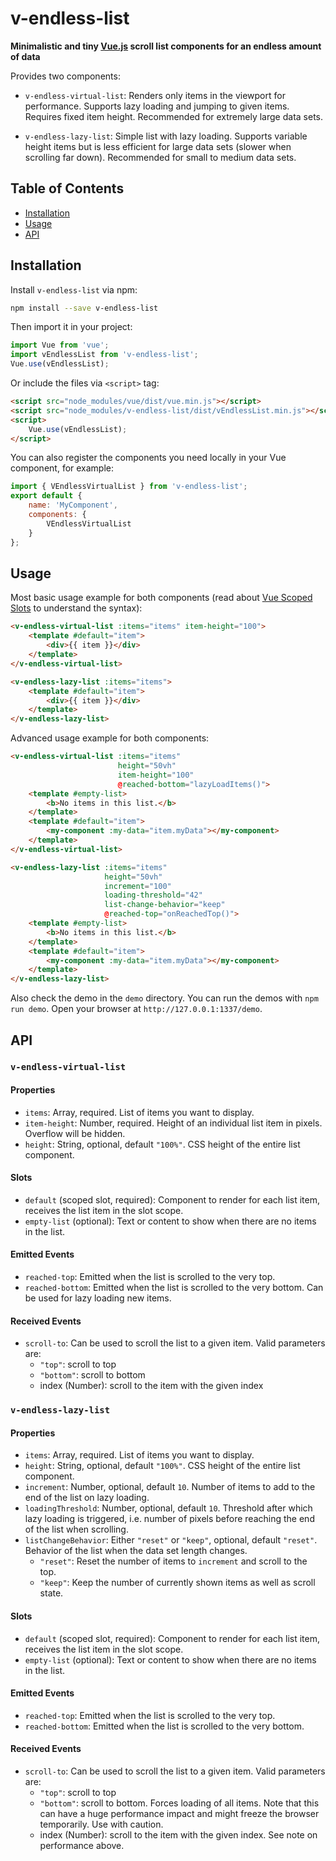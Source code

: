 # v-endless-list

**Minimalistic and tiny [Vue.js](https://vuejs.org/) scroll list components for an endless amount of data**

Provides two components:
* `v-endless-virtual-list`: Renders only items in the viewport for performance. Supports lazy loading and jumping to given items. Requires fixed item height. Recommended for extremely large data sets.

* `v-endless-lazy-list`: Simple list with lazy loading. Supports variable height items but is less efficient for large data sets (slower when scrolling far down). Recommended for small to medium data sets.

## Table of Contents

* [Installation](#installation)
* [Usage](#usage)
* [API](#api)


## Installation

Install `v-endless-list` via npm:

```bash
npm install --save v-endless-list
```

Then import it in your project:

```javascript
import Vue from 'vue';
import vEndlessList from 'v-endless-list';
Vue.use(vEndlessList);
```

Or include the files via `<script>` tag:
```html
<script src="node_modules/vue/dist/vue.min.js"></script>
<script src="node_modules/v-endless-list/dist/vEndlessList.min.js"></script>
<script>
    Vue.use(vEndlessList);
</script>
```

You can also register the components you need locally in your Vue component, for example:

```javascript
import { VEndlessVirtualList } from 'v-endless-list';
export default {
    name: 'MyComponent',
    components: {
        VEndlessVirtualList
    }
};
```


## Usage

Most basic usage example for both components (read about [Vue Scoped Slots](https://vuejs.org/v2/guide/components-slots.html#Scoped-Slots) to understand the syntax):

```html
<v-endless-virtual-list :items="items" item-height="100">
    <template #default="item">
        <div>{{ item }}</div>
    </template>
</v-endless-virtual-list>
```

```html
<v-endless-lazy-list :items="items">
    <template #default="item">
        <div>{{ item }}</div>
    </template>
</v-endless-lazy-list>
```

Advanced usage example for both components:

```html
<v-endless-virtual-list :items="items"
                        height="50vh"
                        item-height="100"
                        @reached-bottom="lazyLoadItems()">
    <template #empty-list>
        <b>No items in this list.</b>
    </template>
    <template #default="item">
        <my-component :my-data="item.myData"></my-component>
    </template>
</v-endless-virtual-list>
```

```html
<v-endless-lazy-list :items="items"
                     height="50vh"
                     increment="100"
                     loading-threshold="42"
                     list-change-behavior="keep"
                     @reached-top="onReachedTop()">
    <template #empty-list>
        <b>No items in this list.</b>
    </template>
    <template #default="item">
        <my-component :my-data="item.myData"></my-component>
    </template>
</v-endless-lazy-list>
```

Also check the demo in the `demo` directory. You can run the demos with `npm run demo`. Open your browser at `http://127.0.0.1:1337/demo`.


## API

### `v-endless-virtual-list`

#### Properties
* `items`: Array, required. List of items you want to display.
* `item-height`: Number, required. Height of an individual list item in pixels. Overflow will be hidden.
* `height`: String, optional, default `"100%"`. CSS height of the entire list component.

#### Slots
* `default` (scoped slot, required): Component to render for each list item, receives the list item in the slot scope.
* `empty-list` (optional): Text or content to show when there are no items in the list.

#### Emitted Events
* `reached-top`: Emitted when the list is scrolled to the very top.
* `reached-bottom`: Emitted when the list is scrolled to the very bottom. Can be used for lazy loading new items.

#### Received Events
* `scroll-to`: Can be used to scroll the list to a given item. Valid parameters are:
    * `"top"`: scroll to top
    * `"bottom"`: scroll to bottom
    * index (Number): scroll to the item with the given index

### `v-endless-lazy-list`

#### Properties
* `items`: Array, required. List of items you want to display.
* `height`: String, optional, default `"100%"`. CSS height of the entire list component.
* `increment`: Number, optional, default `10`. Number of items to add to the end of the list on lazy loading.
* `loadingThreshold`: Number, optional, default `10`. Threshold after which lazy loading is triggered, i.e. number of pixels before reaching the end of the list when scrolling.
* `listChangeBehavior`: Either `"reset"` or `"keep"`, optional, default `"reset"`. Behavior of the list when the data set length changes.
    * `"reset"`: Reset the number of items to `increment` and scroll to the top.
    * `"keep"`: Keep the number of currently shown items as well as scroll state.

#### Slots
* `default` (scoped slot, required): Component to render for each list item, receives the list item in the slot scope.
* `empty-list` (optional): Text or content to show when there are no items in the list.

#### Emitted Events
* `reached-top`: Emitted when the list is scrolled to the very top.
* `reached-bottom`: Emitted when the list is scrolled to the very bottom.

#### Received Events
* `scroll-to`: Can be used to scroll the list to a given item. Valid parameters are:
    * `"top"`: scroll to top
    * `"bottom"`: scroll to bottom. Forces loading of all items. Note that this can have a huge performance impact and might freeze the browser temporarily. Use with caution.
    * index (Number): scroll to the item with the given index. See note on performance above.